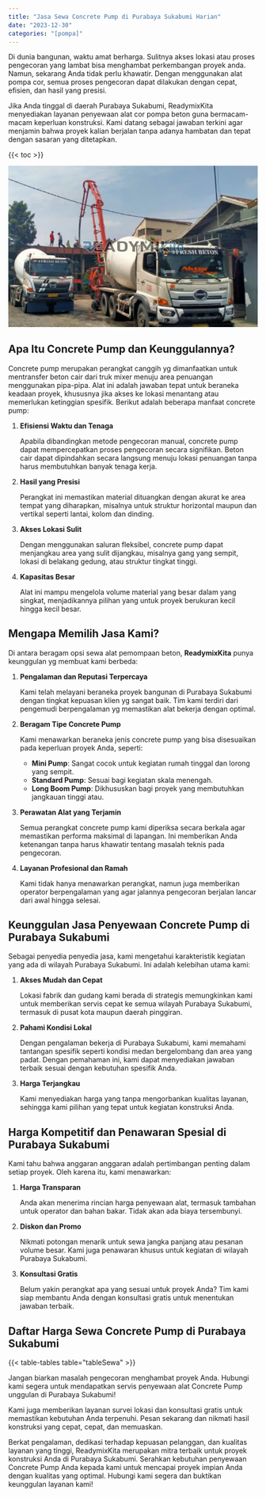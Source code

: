 ```yaml
---
title: "Jasa Sewa Concrete Pump di Purabaya Sukabumi Harian"
date: "2023-12-30"
categories: "[pompa]"
---
```


Di dunia bangunan, waktu amat berharga. Sulitnya akses lokasi atau proses pengecoran yang lambat bisa menghambat perkembangan proyek anda. Namun, sekarang Anda tidak perlu khawatir. Dengan menggunakan alat pompa cor, semua proses pengecoran dapat dilakukan dengan cepat, efisien, dan hasil yang presisi.

Jika Anda tinggal di daerah Purabaya Sukabumi, ReadymixKita menyediakan layanan penyewaan alat cor pompa beton guna bermacam-macam keperluan konstruksi. Kami datang sebagai jawaban terkini agar menjamin bahwa proyek kalian berjalan tanpa adanya hambatan dan tepat dengan sasaran yang ditetapkan.

{{< toc >}}

![Jasa Sewa Concrete Pump di Purabaya Sukabumi Harian](/images/pompa/sewa-pompa-20.jpg)

## Apa Itu Concrete Pump dan Keunggulannya?

Concrete pump merupakan perangkat canggih yg dimanfaatkan untuk mentransfer beton cair dari truk mixer menuju area penuangan menggunakan pipa-pipa. Alat ini adalah jawaban tepat untuk beraneka keadaan proyek, khususnya jika akses ke lokasi menantang atau memerlukan ketinggian spesifik. Berikut adalah beberapa manfaat concrete pump:

1. **Efisiensi Waktu dan Tenaga**

   Apabila dibandingkan metode pengecoran manual, concrete pump dapat mempercepatkan proses pengecoran secara signifikan. Beton cair dapat dipindahkan secara langsung menuju lokasi penuangan tanpa harus membutuhkan banyak tenaga kerja.

2. **Hasil yang Presisi**

   Perangkat ini memastikan material dituangkan dengan akurat ke area tempat yang diharapkan, misalnya untuk struktur horizontal maupun dan vertikal seperti lantai, kolom dan dinding.

3. **Akses Lokasi Sulit**

   Dengan menggunakan saluran fleksibel, concrete pump dapat menjangkau area yang sulit dijangkau, misalnya gang yang sempit, lokasi di belakang gedung, atau struktur tingkat tinggi.

4. **Kapasitas Besar**

   Alat ini mampu mengelola volume material yang besar dalam yang singkat, menjadikannya pilihan yang untuk proyek berukuran kecil hingga kecil besar.

## Mengapa Memilih Jasa Kami?

Di antara beragam opsi sewa alat pemompaan beton, **ReadymixKita** punya keunggulan yg membuat kami berbeda:

1. **Pengalaman dan Reputasi Terpercaya**

   Kami telah melayani beraneka proyek bangunan di Purabaya Sukabumi dengan tingkat kepuasan klien yg sangat baik. Tim kami terdiri dari pengemudi berpengalaman yg memastikan alat bekerja dengan optimal.

2. **Beragam Tipe Concrete Pump**

   Kami menawarkan beraneka jenis concrete pump yang bisa disesuaikan pada keperluan proyek Anda, seperti:
   - **Mini Pump**: Sangat cocok untuk kegiatan rumah tinggal dan lorong yang sempit.
   - **Standard Pump**: Sesuai bagi kegiatan skala menengah.
   - **Long Boom Pump**: Dikhususkan bagi proyek yang membutuhkan jangkauan tinggi atau.

3. **Perawatan Alat yang Terjamin**

   Semua perangkat concrete pump kami diperiksa secara berkala agar memastikan performa maksimal di lapangan. Ini memberikan Anda ketenangan tanpa harus khawatir tentang masalah teknis pada pengecoran.

4. **Layanan Profesional dan Ramah**

   Kami tidak hanya menawarkan perangkat, namun juga memberikan operator berpengalaman yang agar jalannya pengecoran berjalan lancar dari awal hingga selesai.

## Keunggulan Jasa Penyewaan Concrete Pump di Purabaya Sukabumi

Sebagai penyedia penyedia jasa, kami mengetahui karakteristik kegiatan yang ada di wilayah Purabaya Sukabumi. Ini adalah kelebihan utama kami:

1. **Akses Mudah dan Cepat**

   Lokasi fabrik dan gudang kami berada di strategis memungkinkan kami untuk memberikan servis cepat ke semua wilayah Purabaya Sukabumi, termasuk di pusat kota maupun daerah pinggiran.

2. **Pahami Kondisi Lokal**

   Dengan pengalaman bekerja di Purabaya Sukabumi, kami memahami tantangan spesifik seperti kondisi medan bergelombang dan area yang padat. Dengan pemahaman ini, kami dapat menyediakan jawaban terbaik sesuai dengan kebutuhan spesifik Anda.

3. **Harga Terjangkau**

   Kami menyediakan harga yang tanpa mengorbankan kualitas layanan, sehingga kami pilihan yang tepat untuk kegiatan konstruksi Anda.

## Harga Kompetitif dan Penawaran Spesial di Purabaya Sukabumi

Kami tahu bahwa anggaran anggaran adalah pertimbangan penting dalam setiap proyek. Oleh karena itu, kami menawarkan:

1. **Harga Transparan**

   Anda akan menerima rincian harga penyewaan alat, termasuk tambahan untuk operator dan bahan bakar. Tidak akan ada biaya tersembunyi.

2. **Diskon dan Promo**

   Nikmati potongan menarik untuk sewa jangka panjang atau pesanan volume besar. Kami juga penawaran khusus untuk kegiatan di wilayah Purabaya Sukabumi.

3. **Konsultasi Gratis**

   Belum yakin perangkat apa yang sesuai untuk proyek Anda? Tim kami siap membantu Anda dengan konsultasi gratis untuk menentukan jawaban terbaik.

## Daftar Harga Sewa Concrete Pump di Purabaya Sukabumi

{{< table-tables table="tableSewa" >}}

Jangan biarkan masalah pengecoran menghambat proyek Anda. Hubungi kami segera untuk mendapatkan servis penyewaan alat Concrete Pump unggulan di Purabaya Sukabumi!

Kami juga memberikan layanan survei lokasi dan konsultasi gratis untuk memastikan kebutuhan Anda terpenuhi. Pesan sekarang dan nikmati hasil konstruksi yang cepat, cepat, dan memuaskan.

Berkat pengalaman, dedikasi terhadap kepuasan pelanggan, dan kualitas layanan yang tinggi, ReadymixKita merupakan mitra terbaik untuk proyek konstruksi Anda di Purabaya Sukabumi. Serahkan kebutuhan penyewaan Concrete Pump Anda kepada kami untuk mencapai proyek impian Anda dengan kualitas yang optimal. Hubungi kami segera dan buktikan keunggulan layanan kami!